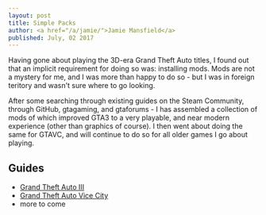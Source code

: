 ```yaml
---
layout: post
title: Simple Packs
author: <a href="/a/jamie/">Jamie Mansfield</a>
published: July, 02 2017
---
```

Having gone about playing the 3D-era Grand Theft Auto titles, I found out
that an implicit requirement for doing so was: installing mods. Mods are
not a mystery for me, and I was more than happy to do so - but I was in
foreign teritory and wasn't sure where to go looking.

After some searching through existing guides on the Steam Community,
through GitHub, gtagaming, and gtaforums - I has assembled a collection
of mods of which improved GTA3 to a very playable, and near modern
experience (other than graphics of course). I then went about doing the
same for GTAVC, and will continue to do so for all older games I go about
playing.

## Guides

- [Grand Theft Auto III](http://steamcommunity.com/sharedfiles/filedetails/?id=958357131)
- [Grand Theft Auto Vice City](http://steamcommunity.com/sharedfiles/filedetails/?id=961069960)
- more to come
